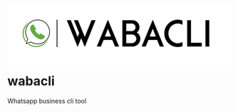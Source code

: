 <h1 style="align-content: center">
    <img alt="" src="./assets/whatsapp_logo.png"/> 
    <span style="margin-bottom: 15px">wabacli</span>
</h1>
Whatsapp business cli tool
